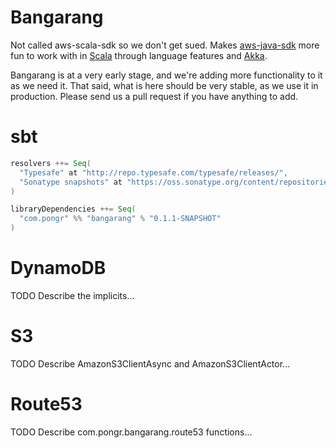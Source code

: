 # Bangarang

Not called aws-scala-sdk so we don't get sued. Makes [aws-java-sdk](http://aws.amazon.com/sdkforjava/) more fun to work with in [Scala](http://scala-lang.org) through language features and [Akka](http://akka.io).

Bangarang is at a very early stage, and we're adding more functionality to it as we need it. That said, what is here should be very stable, as we use it in production. Please send us a pull request if you have anything to add.

# sbt

```scala
resolvers ++= Seq(
  "Typesafe" at "http://repo.typesafe.com/typesafe/releases/",
  "Sonatype snapshots" at "https://oss.sonatype.org/content/repositories/snapshots"
)

libraryDependencies ++= Seq(
  "com.pongr" %% "bangarang" % "0.1.1-SNAPSHOT"
)
```

# DynamoDB

TODO Describe the implicits...

# S3

TODO Describe AmazonS3ClientAsync and AmazonS3ClientActor...

# Route53

TODO Describe com.pongr.bangarang.route53 functions...
